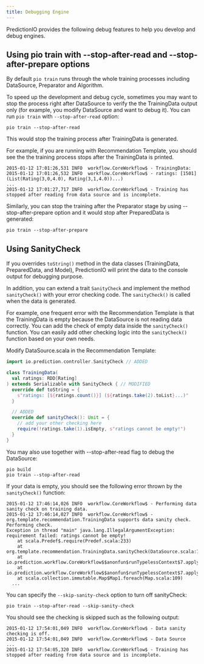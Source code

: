 ```yaml
---
title: Debugging Engine
---
```


PredictionIO provides the following debug features to help you develop and debug engines.

## Using pio train with --stop-after-read and --stop-after-prepare options

By default `pio train` runs through the whole training processes including DataSource, Preparator and Algorithm.

To speed up the development and debug cycle, sometimes you may want to stop the process right after DataSource to verify the the TrainingData output only (for example, you modify DataSource and want to debug it). You can run `pio train` with `--stop-after-read` option:

```
pio train --stop-after-read
```

This would stop the training process after TrainingData is generated.

For example, if you are running with Recommendation Template, you should see the the training process stops after the TrainingData is printed.

```
2015-01-12 17:01:26,531 INFO  workflow.CoreWorkflow$ - TrainingData:
2015-01-12 17:01:26,532 INFO  workflow.CoreWorkflow$ - ratings: [1501] (List(Rating(3,0,4.0), Rating(3,1,4.0))...)
...
2015-01-12 17:01:27,717 INFO  workflow.CoreWorkflow$ - Training has stopped after reading from data source and is incomplete.
```

Similarly, you can stop the training after the Preparator stage by using --stop-after-prepare option and it would stop after PreparedData is generated:

```
pio train --stop-after-prepare
```

## Using SanityCheck

If you overrides `toString()` method in the data classes (TrainingData, PreparedData, and Model), PredictionIO will print the data to the console output for debugging purpose.

In addition, you can extend a trait `SanityCheck` and implement the method `sanityCheck()` with your error checking code. The `sanityCheck()` is called when the data is generated.

For example, one frequent error with the Recommendation Template is that the TrainingData is empty because the DataSource is not reading data correctly. You can add the check of empty data inside the `sanityCheck()` function. You can easily add other checking logic into the `sanityCheck()` function based on your own needs.

Modify DataSource.scala in the Recommendation Template:

```scala
import io.prediction.controller.SanityCheck // ADDED

class TrainingData(
  val ratings: RDD[Rating]
) extends Serializable with SanityCheck { // MODIFIED
  override def toString = {
    s"ratings: [${ratings.count()}] (${ratings.take(2).toList}...)"
  }

  // ADDED
  override def sanityCheck(): Unit = {
    // add your other checking here
    require(!ratings.take(1).isEmpty, s"ratings cannot be empty!")
  }
}
```

You may also use together with --stop-after-read flag to debug the DataSource:

```
pio build
pio train --stop-after-read
```

If your data is empty, you should see the following error thrown by the `sanityCheck()` function:

```
2015-01-12 17:46:14,026 INFO  workflow.CoreWorkflow$ - Performing data sanity check on training data.
2015-01-12 17:46:14,027 INFO  workflow.CoreWorkflow$ - org.template.recommendation.TrainingData supports data sanity check. Performing check.
Exception in thread "main" java.lang.IllegalArgumentException: requirement failed: ratings cannot be empty!
	at scala.Predef$.require(Predef.scala:233)
	at org.template.recommendation.TrainingData.sanityCheck(DataSource.scala:73)
	at io.prediction.workflow.CoreWorkflow$$anonfun$runTypelessContext$7.apply(Workflow.scala:474)
	at io.prediction.workflow.CoreWorkflow$$anonfun$runTypelessContext$7.apply(Workflow.scala:465)
	at scala.collection.immutable.Map$Map1.foreach(Map.scala:109)
  ...
```

You can specify the `--skip-sanity-check` option to turn off sanityCheck:

```
pio train --stop-after-read --skip-sanity-check
```

You should see the checking is skipped such as the following output:

```
2015-01-12 17:54:01,049 INFO  workflow.CoreWorkflow$ - Data sanity checking is off.
2015-01-12 17:54:01,049 INFO  workflow.CoreWorkflow$ - Data Source
...
2015-01-12 17:54:05,320 INFO  workflow.CoreWorkflow$ - Training has stopped after reading from data source and is incomplete.
```
